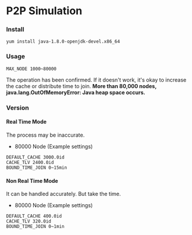 # P2P Simulation

### Install

```yum install java-1.8.0-openjdk-devel.x86_64```

### Usage

```MAX_NODE 1000~80000```

The operation has been confirmed.
If it doesn't work, it's okay to increase the cache or distribute time to join.
**More than 80,000 nodes, java.lang.OutOfMemoryError: Java heap space occurs.**

### Version

#### Real Time Mode
The process may be inaccurate.

- 80000 Node (Example settings)

```
DEFAULT_CACHE 3000.0id
CACHE_TLV 2400.0id
BOUND_TIME_JOIN 0~15min
```

#### Non Real Time Mode
It can be handled accurately.
But take the time.

- 80000 Node (Example settings)

```
DEFAULT_CACHE 400.0id
CACHE_TLV 320.0id
BOUND_TIME_JOIN 0~1min
```
